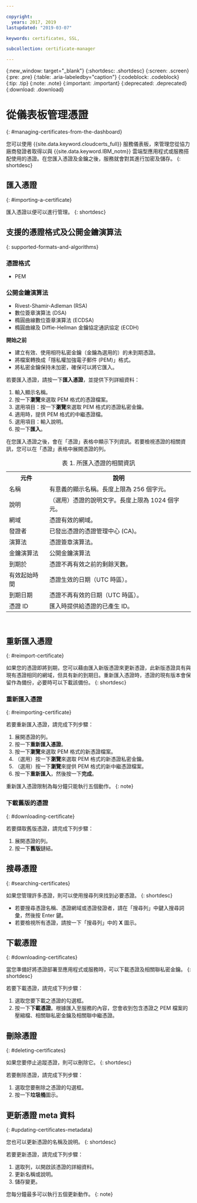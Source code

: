 ```yaml
---

copyright:
  years: 2017, 2019
lastupdated: "2019-03-07"

keywords: certificates, SSL, 

subcollection: certificate-manager

---
```


{:new_window: target="_blank"}
{:shortdesc: .shortdesc}
{:screen: .screen}
{:pre: .pre}
{:table: .aria-labeledby="caption"}
{:codeblock: .codeblock}
{:tip: .tip}
{:note: .note}
{:important: .important}
{:deprecated: .deprecated}
{:download: .download}

# 從儀表板管理憑證
{: #managing-certificates-from-the-dashboard}

您可以使用 {{site.data.keyword.cloudcerts_full}} 服務儀表板，來管理您從協力廠商發證者取得以與 {{site.data.keyword.IBM_notm}} 雲端型應用程式或服務搭配使用的憑證。在您匯入憑證及金鑰之後，服務就會對其進行加密及儲存。
{: shortdesc}

## 匯入憑證
{: #importing-a-certificate}

匯入憑證以便可以進行管理。
{: shortdesc}

## 支援的憑證格式及公開金鑰演算法
{: supported-formats-and-algorithms}

### 憑證格式
* PEM

### 公開金鑰演算法
* Rivest-Shamir-Adleman (RSA)
* 數位簽章演算法 (DSA)
* 橢圓曲線數位簽章演算法 (ECDSA)
* 橢圓曲線及 Diffie-Hellman 金鑰協定通訊協定 (ECDH)

**開始之前**

* 建立有效、使用相符私密金鑰（金鑰為選用的）的未到期憑證。
* 將檔案轉換成「隱私權加強電子郵件 (PEM)」格式。
* 將私密金鑰保持未加密，確保可以將它匯入。

若要匯入憑證，請按一下**匯入憑證**，並提供下列詳細資料：

1. 輸入顯示名稱。
2. 按一下**瀏覽**來選取 PEM 格式的憑證檔案。
3. 選用項目：按一下**瀏覽**來選取 PEM 格式的憑證私密金鑰。
4. 適用時，提供 PEM 格式的中繼憑證檔。
5. 選用項目：輸入說明。
6. 按一下**匯入**。

在您匯入憑證之後，會在「憑證」表格中顯示下列資訊。若要檢視憑證的相關資訊，您可以在「憑證」表格中展開憑證的列。

<table>
<caption> 表 1. 所匯入憑證的相關資訊</caption>
  <tr>
    <th> 元件</th>
    <th> 說明</th>
  </tr>
  <tr>
    <td>名稱</td>
    <td>有意義的顯示名稱。長度上限為 256 個字元。</td>
  </tr>
  <tr>
    <td>說明</td>
    <td>（選用）憑證的說明文字。長度上限為 1024 個字元。</td>
  </tr>
  <tr>
    <td>網域</td>
    <td>憑證有效的網域。</td>
  </tr>
  <tr>
    <td>發證者</td>
    <td>已發出憑證的憑證管理中心 (CA)。</td>
  </tr>
  <tr>
    <td>演算法</td>
    <td>憑證簽章演算法。</td>
  </tr>
  <tr>
    <td>金鑰演算法</td>
    <td>公開金鑰演算法</td>
  </tr>
  <tr>
    <td>到期於</td>
    <td>憑證不再有效之前的剩餘天數。</td>
  </tr>
  <tr>
    <td>有效起始時間</td>
    <td>憑證生效的日期（UTC 時區）。</td>
  </tr>
  <tr>
    <td>到期日期</td>
    <td>憑證不再有效的日期（UTC 時區）。</td>
  </tr>
  <tr>
    <td>憑證 ID</td>
    <td>匯入時提供給憑證的已產生 ID。</td>
  </tr>
</table>

</br>

## 重新匯入憑證
{: #reimport-certificate}

如果您的憑證即將到期，您可以藉由匯入新版憑證來更新憑證，此新版憑證具有與現有憑證相同的網域，但具有新的到期日。重新匯入憑證時，憑證的現有版本會保留作為備份，必要時可以下載該備份。
{: shortdesc}

### 重新匯入憑證
{: #reimporting-certificate}

若要重新匯入憑證，請完成下列步驟：

1. 展開憑證的列。
2. 按一下**重新匯入憑證**。
3. 按一下**瀏覽**來選取 PEM 格式的新憑證檔案。
4. （選用）按一下**瀏覽**來選取 PEM 格式的新憑證私密金鑰。
5. （選用）按一下**瀏覽**來提供 PEM 格式的新中繼憑證檔案。
6. 按一下**重新匯入**，然後按一下**完成**。

重新匯入憑證限制為每分鐘只能執行五個動作。
{: note}

### 下載舊版的憑證
{: #downloading-certificate}

若要擷取舊版憑證，請完成下列步驟：

1. 展開憑證的列。
2. 按一下**舊版**鏈結。

## 搜尋憑證
{: #searching-certificates}

如果您管理許多憑證，則可以使用搜尋列來找到必要憑證。
{: shortdesc}

* 若要搜尋憑證名稱、憑證網域或憑證發證者，請在「搜尋列」中鍵入搜尋詞彙，然後按 Enter 鍵。
* 若要檢視所有憑證，請按一下「搜尋列」中的 **X** 圖示。

## 下載憑證
{: #downloading-certificates}

當您準備好將憑證部署至應用程式或服務時，可以下載憑證及相關聯私密金鑰。
{: shortdesc}

若要下載憑證，請完成下列步驟：

1. 選取您要下載之憑證的勾選框。
2. 按一下**下載憑證**。根據匯入至服務的內容，您會收到包含憑證之 PEM 檔案的壓縮檔、相關聯私密金鑰及相關聯中繼憑證。

## 刪除憑證
{: #deleting-certificates}

如果您要停止追蹤憑證，則可以刪除它。
{: shortdesc}  

若要刪除憑證，請完成下列步驟：

1. 選取您要刪除之憑證的勾選框。
2. 按一下**垃圾桶**圖示。

## 更新憑證 meta 資料
{: #updating-certificates-metadata}

您也可以更新憑證的名稱及說明。
{: shortdesc}

若要更新憑證，請完成下列步驟：

1. 選取列，以開啟該憑證的詳細資料。
2. 更新名稱或說明。
3. 儲存變更。

您每分鐘最多可以執行五個更新動作。
{: note}

